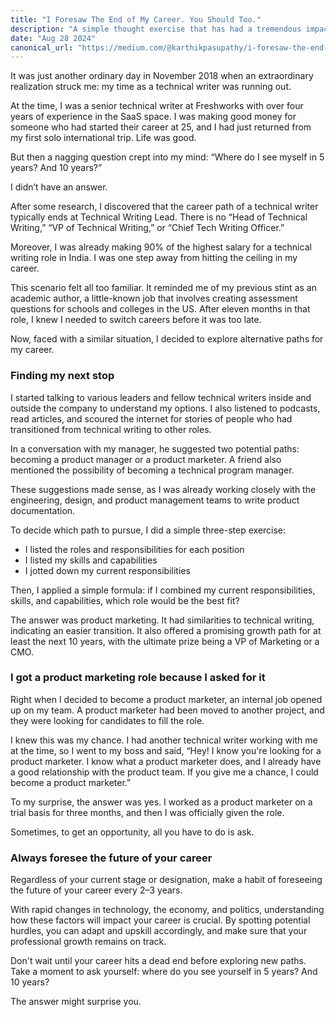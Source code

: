 ```yaml
---
title: "I Foresaw The End of My Career. You Should Too."
description: "A simple thought exercise that has had a tremendous impact on my career"
date: "Aug 28 2024"
canonical_url: "https://medium.com/@karthikpasupathy/i-foresaw-the-end-of-my-career-you-should-too-b5f684190bc5"
---
```


It was just another ordinary day in November 2018 when an extraordinary realization struck me: my time as a technical writer was running out.

At the time, I was a senior technical writer at Freshworks with over four years of experience in the SaaS space. I was making good money for someone who had started their career at 25, and I had just returned from my first solo international trip. Life was good.

But then a nagging question crept into my mind: “Where do I see myself in 5 years? And 10 years?”

I didn’t have an answer.

After some research, I discovered that the career path of a technical writer typically ends at Technical Writing Lead. There is no “Head of Technical Writing,” “VP of Technical Writing,” or “Chief Tech Writing Officer.”

Moreover, I was already making 90% of the highest salary for a technical writing role in India. I was one step away from hitting the ceiling in my career.

This scenario felt all too familiar. It reminded me of my previous stint as an academic author, a little-known job that involves creating assessment questions for schools and colleges in the US. After eleven months in that role, I knew I needed to switch careers before it was too late.

Now, faced with a similar situation, I decided to explore alternative paths for my career.

### Finding my next stop

I started talking to various leaders and fellow technical writers inside and outside the company to understand my options. I also listened to podcasts, read articles, and scoured the internet for stories of people who had transitioned from technical writing to other roles.

In a conversation with my manager, he suggested two potential paths: becoming a product manager or a product marketer. A friend also mentioned the possibility of becoming a technical program manager.

These suggestions made sense, as I was already working closely with the engineering, design, and product management teams to write product documentation.

To decide which path to pursue, I did a simple three-step exercise:

* I listed the roles and responsibilities for each position
* I listed my skills and capabilities
* I jotted down my current responsibilities

Then, I applied a simple formula: if I combined my current responsibilities, skills, and capabilities, which role would be the best fit?

The answer was product marketing. It had similarities to technical writing, indicating an easier transition. It also offered a promising growth path for at least the next 10 years, with the ultimate prize being a VP of Marketing or a CMO.

### I got a product marketing role because I asked for it

Right when I decided to become a product marketer, an internal job opened up on my team. A product marketer had been moved to another project, and they were looking for candidates to fill the role.

I knew this was my chance. I had another technical writer working with me at the time, so I went to my boss and said, “Hey! I know you're looking for a product marketer. I know what a product marketer does, and I already have a good relationship with the product team. If you give me a chance, I could become a product marketer.”

To my surprise, the answer was yes. I worked as a product marketer on a trial basis for three months, and then I was officially given the role.

Sometimes, to get an opportunity, all you have to do is ask.

### Always foresee the future of your career

Regardless of your current stage or designation, make a habit of foreseeing the future of your career every 2–3 years.

With rapid changes in technology, the economy, and politics, understanding how these factors will impact your career is crucial. By spotting potential hurdles, you can adapt and upskill accordingly, and make sure that your professional growth remains on track.

Don't wait until your career hits a dead end before exploring new paths. Take a moment to ask yourself: where do you see yourself in 5 years? And 10 years?

The answer might surprise you.